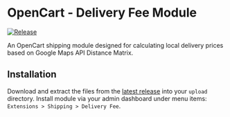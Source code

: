 # OpenCart - Delivery Fee Module
[![Release](https://img.shields.io/github/v/release/jstnmthw/opencart-delivery-fee-module)](https://img.shields.io/github/v/release/jstnmthw/opencart-delivery-fee-module)

An OpenCart shipping module designed for calculating local delivery prices based on Google Maps API Distance Matrix.

## Installation
Download and extract the files from the [latest release](https://github.com/jstnmthw/opencart-delivery-fee-module/releases/latest) into your `upload` directory. Install module via your admin dashboard under menu items: `Extensions > Shipping > Delivery Fee`.
